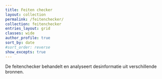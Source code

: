 ```yaml
---
title: Feiten checker
layout: collection
permalink: /feitenchecker/
collection: feitenchecker
entries_layout: grid
classes: wide
author_profile: true
sort_by: date
#sort_order: reverse
show_excepts: true
---
```


De feitenchecker behandelt en analyseert desinformatie uit verschillende bronnen.

